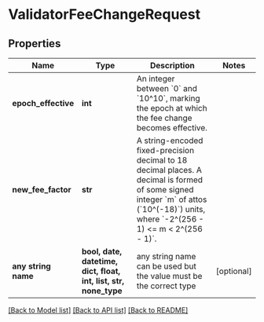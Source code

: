 # ValidatorFeeChangeRequest


## Properties
Name | Type | Description | Notes
------------ | ------------- | ------------- | -------------
**epoch_effective** | **int** | An integer between &#x60;0&#x60; and &#x60;10^10&#x60;, marking the epoch at which the fee change becomes effective.  | 
**new_fee_factor** | **str** | A string-encoded fixed-precision decimal to 18 decimal places. A decimal is formed of some signed integer &#x60;m&#x60; of attos (&#x60;10^(-18)&#x60;) units, where &#x60;-2^(256 - 1) &lt;&#x3D; m &lt; 2^(256 - 1)&#x60;.  | 
**any string name** | **bool, date, datetime, dict, float, int, list, str, none_type** | any string name can be used but the value must be the correct type | [optional]

[[Back to Model list]](../README.md#documentation-for-models) [[Back to API list]](../README.md#documentation-for-api-endpoints) [[Back to README]](../README.md)


